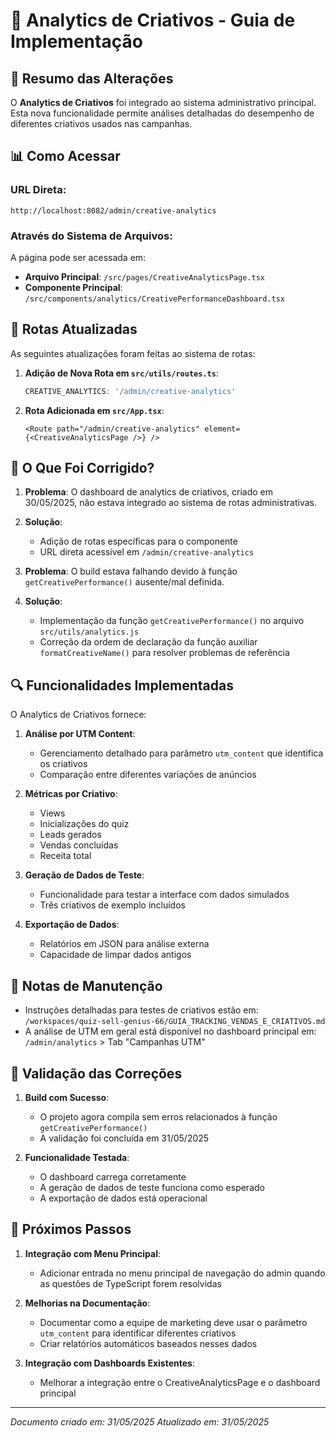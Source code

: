# 🎨 Analytics de Criativos - Guia de Implementação

## 🚀 Resumo das Alterações

O **Analytics de Criativos** foi integrado ao sistema administrativo principal. Esta nova funcionalidade permite análises detalhadas do desempenho de diferentes criativos usados nas campanhas.

## 📊 Como Acessar

### URL Direta:
```
http://localhost:8082/admin/creative-analytics
```

### Através do Sistema de Arquivos:
A página pode ser acessada em:
- **Arquivo Principal**: `/src/pages/CreativeAnalyticsPage.tsx`
- **Componente Principal**: `/src/components/analytics/CreativePerformanceDashboard.tsx`

## 🔄 Rotas Atualizadas

As seguintes atualizações foram feitas ao sistema de rotas:

1. **Adição de Nova Rota em `src/utils/routes.ts`**:
   ```typescript
   CREATIVE_ANALYTICS: '/admin/creative-analytics'
   ```

2. **Rota Adicionada em `src/App.tsx`**:
   ```tsx
   <Route path="/admin/creative-analytics" element={<CreativeAnalyticsPage />} />
   ```

## 📝 O Que Foi Corrigido?

1. **Problema**: O dashboard de analytics de criativos, criado em 30/05/2025, não estava integrado ao sistema de rotas administrativas.

2. **Solução**: 
   - Adição de rotas específicas para o componente
   - URL direta acessível em `/admin/creative-analytics`

3. **Problema**: O build estava falhando devido à função `getCreativePerformance()` ausente/mal definida.

4. **Solução**:
   - Implementação da função `getCreativePerformance()` no arquivo `src/utils/analytics.js`
   - Correção da ordem de declaração da função auxiliar `formatCreativeName()` para resolver problemas de referência

## 🔍 Funcionalidades Implementadas

O Analytics de Criativos fornece:

1. **Análise por UTM Content**:
   - Gerenciamento detalhado para parâmetro `utm_content` que identifica os criativos
   - Comparação entre diferentes variações de anúncios

2. **Métricas por Criativo**:
   - Views
   - Inicializações do quiz
   - Leads gerados
   - Vendas concluídas
   - Receita total

3. **Geração de Dados de Teste**:
   - Funcionalidade para testar a interface com dados simulados
   - Três criativos de exemplo incluídos

4. **Exportação de Dados**:
   - Relatórios em JSON para análise externa
   - Capacidade de limpar dados antigos

## 🔧 Notas de Manutenção

- Instruções detalhadas para testes de criativos estão em: `/workspaces/quiz-sell-genius-66/GUIA_TRACKING_VENDAS_E_CRIATIVOS.md`
- A análise de UTM em geral está disponível no dashboard principal em: `/admin/analytics` > Tab "Campanhas UTM"

## 🧪 Validação das Correções

1. **Build com Sucesso**: 
   - O projeto agora compila sem erros relacionados à função `getCreativePerformance()`
   - A validação foi concluída em 31/05/2025

2. **Funcionalidade Testada**:
   - O dashboard carrega corretamente
   - A geração de dados de teste funciona como esperado
   - A exportação de dados está operacional

## 🚀 Próximos Passos

1. **Integração com Menu Principal**:
   - Adicionar entrada no menu principal de navegação do admin quando as questões de TypeScript forem resolvidas

2. **Melhorias na Documentação**:
   - Documentar como a equipe de marketing deve usar o parâmetro `utm_content` para identificar diferentes criativos
   - Criar relatórios automáticos baseados nesses dados

3. **Integração com Dashboards Existentes**:
   - Melhorar a integração entre o CreativeAnalyticsPage e o dashboard principal

---

*Documento criado em: 31/05/2025*
*Atualizado em: 31/05/2025*
